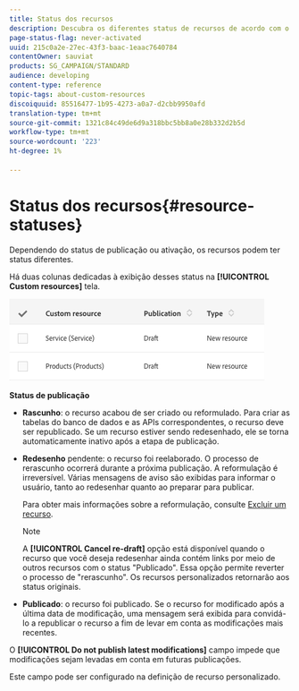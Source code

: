 ```yaml
---
title: Status dos recursos
description: Descubra os diferentes status de recursos de acordo com o estado da publicação.
page-status-flag: never-activated
uuid: 215c0a2e-27ec-43f3-baac-1eaac7640784
contentOwner: sauviat
products: SG_CAMPAIGN/STANDARD
audience: developing
content-type: reference
topic-tags: about-custom-resources
discoiquuid: 85516477-1b95-4273-a0a7-d2cbb9950afd
translation-type: tm+mt
source-git-commit: 1321c84c49de6d9a318bbc5bb8a0e28b332d2b5d
workflow-type: tm+mt
source-wordcount: '223'
ht-degree: 1%

---
```



# Status dos recursos{#resource-statuses}

Dependendo do status de publicação ou ativação, os recursos podem ter status diferentes.

Há duas colunas dedicadas à exibição desses status na **[!UICONTROL Custom resources]** tela.

![](assets/schema_colonne_1.png)

**Status de publicação**

* **Rascunho**: o recurso acabou de ser criado ou reformulado. Para criar as tabelas do banco de dados e as APIs correspondentes, o recurso deve ser republicado. Se um recurso estiver sendo redesenhado, ele se torna automaticamente inativo após a etapa de publicação.
* **Redesenho** pendente: o recurso foi reelaborado. O processo de rerascunho ocorrerá durante a próxima publicação. A reformulação é irreversível. Várias mensagens de aviso são exibidas para informar o usuário, tanto ao redesenhar quanto ao preparar para publicar.

   Para obter mais informações sobre a reformulação, consulte [Excluir um recurso](../../developing/using/deleting-a-resource.md).

   >[!NOTE]
   >
   >A **[!UICONTROL Cancel re-draft]** opção está disponível quando o recurso que você deseja redesenhar ainda contém links por meio de outros recursos com o status &quot;Publicado&quot;. Essa opção permite reverter o processo de &quot;rerascunho&quot;. Os recursos personalizados retornarão aos status originais.

* **Publicado**: o recurso foi publicado. Se o recurso for modificado após a última data de modificação, uma mensagem será exibida para convidá-lo a republicar o recurso a fim de levar em conta as modificações mais recentes.

O **[!UICONTROL Do not publish latest modifications]** campo impede que modificações sejam levadas em conta em futuras publicações.

Este campo pode ser configurado na definição de recurso personalizado.
